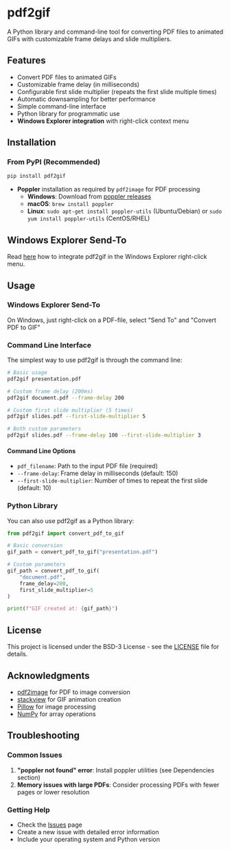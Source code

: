 # pdf2gif

A Python library and command-line tool for converting PDF files to animated GIFs with customizable frame delays and slide multipliers.

## Features

- Convert PDF files to animated GIFs
- Customizable frame delay (in milliseconds)
- Configurable first slide multiplier (repeats the first slide multiple times)
- Automatic downsampling for better performance
- Simple command-line interface
- Python library for programmatic use
- **Windows Explorer integration** with right-click context menu

## Installation

### From PyPI (Recommended)

```bash
pip install pdf2gif
```

- **Poppler** installation as required by `pdf2image` for PDF processing
  - **Windows**: Download from [poppler releases](https://github.com/oschwartz10612/poppler-windows/releases/)
  - **macOS**: `brew install poppler`
  - **Linux**: `sudo apt-get install poppler-utils` (Ubuntu/Debian) or `sudo yum install poppler-utils` (CentOS/RHEL)

## Windows Explorer Send-To

Read [here](https://github.com/haesleinhuepf/pdf2gif/tree/main/scripts/README.md) how to integrate pdf2gif in the Windows Explorer right-click menu.

## Usage

### Windows Explorer Send-To

On Windows, just right-click on a PDF-file, select "Send To" and "Convert PDF to GIF"

### Command Line Interface

The simplest way to use pdf2gif is through the command line:

```bash
# Basic usage
pdf2gif presentation.pdf

# Custom frame delay (200ms)
pdf2gif document.pdf --frame-delay 200

# Custom first slide multiplier (5 times)
pdf2gif slides.pdf --first-slide-multiplier 5

# Both custom parameters
pdf2gif slides.pdf --frame-delay 100 --first-slide-multiplier 3
```

#### Command Line Options

- `pdf_filename`: Path to the input PDF file (required)
- `--frame-delay`: Frame delay in milliseconds (default: 150)
- `--first-slide-multiplier`: Number of times to repeat the first slide (default: 10)

### Python Library

You can also use pdf2gif as a Python library:

```python
from pdf2gif import convert_pdf_to_gif

# Basic conversion
gif_path = convert_pdf_to_gif("presentation.pdf")

# Custom parameters
gif_path = convert_pdf_to_gif(
    "document.pdf",
    frame_delay=200,
    first_slide_multiplier=5
)

print(f"GIF created at: {gif_path}")
```

## License

This project is licensed under the BSD-3 License - see the [LICENSE](LICENSE) file for details.

## Acknowledgments

- [pdf2image](https://github.com/Belval/pdf2image) for PDF to image conversion
- [stackview](https://github.com/haesleinhuepf/stackview) for GIF animation creation
- [Pillow](https://python-pillow.org/) for image processing
- [NumPy](https://numpy.org/) for array operations

## Troubleshooting

### Common Issues

1. **"poppler not found" error**: Install poppler utilities (see Dependencies section)
2. **Memory issues with large PDFs**: Consider processing PDFs with fewer pages or lower resolution

### Getting Help

- Check the [Issues](https://github.com/haesleinhuepf/pdf2gif/issues) page
- Create a new issue with detailed error information
- Include your operating system and Python version 